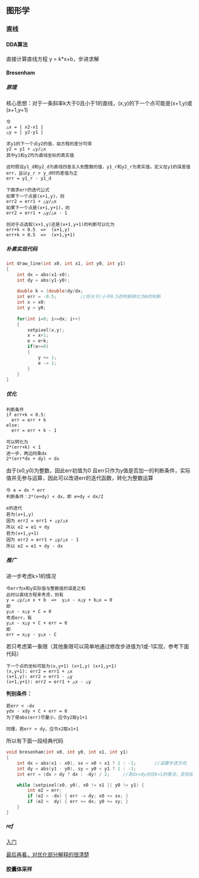 ## 图形学

### 直线

#### DDA算法

直接计算直线方程 y = k*x+b，步进求解

#### Bresenham

##### 原理

核心思想：对于一条斜率k大于0且小于1的直线，(x,y)的下一个点可能是(x+1,y)或(x+1,y+1)

```
令
△x = | x2-x1 |
△y = | y2-y1 |

求y1的下一个点y2的值，由方程的差分可得
y2 = y1 + △y/△x
其中y1和y2均为直线坐标的真实值

这时假设y1_d和y2_d为直线四舍五入到整数的值，y1_r和y2_r为真实值，定义在y1的误差值err，且以y_r > y_d时的差值为正
err = y1_r - y1_d

下面求err的迭代公式
如果下一个点是(x+1,y)，则
err2 = err1 + △y/△x
如果下一个点是(x+1,y+1)，则
err2 = err1 + △y/△x - 1

则对于点选取(x+1,y)还是(x+1,y+1)的判断可以化为
err+k < 0.5  =>  (x+1,y)
err+k > 0.5  =>  (x+1,y+1)
```

##### 朴素实现代码

```c
int draw_line(int x0, int x1, int y0, int y1)
{
    int dx = abs(x1-x0);
    int dy = abs(y1-y0);
    
    double k = (double)dy/dx;
    int err = -0.5;			//将大于/小于0.5的判断转化为0的判断
    int x = x0;
    int y = y0;
    
    for(int i=0; i<=dx; i++)
    {
        setpixel(x,y);
        x = x+1;
        e = e+k;
        if(e>=0)
        {
            y += 1;
            e -= 1;
        }
    }
}
```

##### 优化

```
判断条件
if err+k < 0.5:
  err = err + k
else:
  err = err + k - 1
  
可以转化为
2*(err+k) < 1
进一步，两边同乘dx
2*(err*dx + dy) < dx
```

由于(x0,y0)为整数，因此err初值为0
且err只作为y值是否加一的判断条件，实际值并无参与运算，因此可以改进err的迭代函数，转化为整数运算

```
令 e = dx * err
判断条件：2*(e+dy) < dx，即 e+dy < dx/2

e的迭代
若为(x+1,y)
因为 err2 = err1 + △y/△x
所以 e2 = e1 + dy
若为(x+1,y+1)
因为 err2 = err1 + △y/△x - 1
所以 e2 = e1 + dy - dx
```

##### 推广

进一步考虑k>1的情况

```
令err为x和y实际值与整数值的误差之和
此时以直线方程来考虑，则有
y = △y/△x x + b  =>  y△x - x△y + b△x = 0
即
y△x - x△y + C = 0
考虑err，有
y△x - x△y + C + err = 0
即
err = x△y - y△x - C
```

若只考虑第一象限（其他象限可以简单地通过修改步进值为1或-1实现，参考下面代码）

```
下一个点的坐标可能为(x,y+1) (x+1,y) (x+1,y+1)
(x,y+1): err2 = err1 + △x
(x+1,y): err2 = err1 - △y
(x+1,y+1): err2 = err1 + △x - △y
```

**判别条件：**

```
若err < -dx
ydx - xdy + C + err = 0
为了使abs(err)尽量小，应令y2取y1+1

同理，若err > dy，应令x2取x1+1
```

所以有下面一段经典代码

```c
void bresenham(int x0, int y0, int x1, int y1)
{
    int dx = abs(x1 - x0), sx = x0 < x1 ? 1 : -1;		//设置步进方向
    int dy = abs(y1 - y0), sy = y0 < y1 ? 1 : -1;
    int err = (dx > dy ? dx : -dy) / 2;		//若dx>dy对应k<1的情况，否则反之

    while (setpixel(x0, y0), x0 != x1 || y0 != y1) {
        int e2 = err;
        if (e2 > -dx) { err -= dy; x0 += sx; }
        if (e2 <  dy) { err += dx; y0 += sy; }
    }
}
```

##### ref

[入门](https://www.cnblogs.com/feiquan/archive/2018/03/04/8506283.html)

[最后再看，对优化部分解释的很清楚](https://blog.csdn.net/cjw_soledad/article/details/78886117)

#### 胶囊体采样

